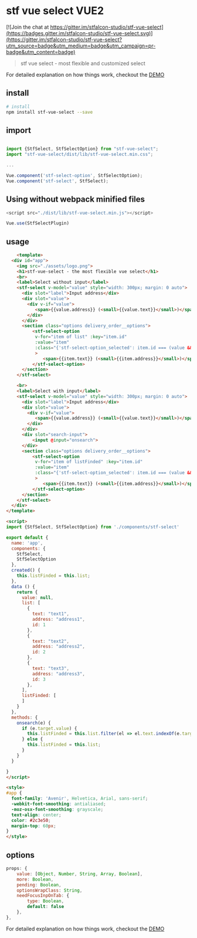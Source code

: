 # stf vue select VUE2

[![Join the chat at https://gitter.im/stfalcon-studio/stf-vue-select](https://badges.gitter.im/stfalcon-studio/stf-vue-select.svg)](https://gitter.im/stfalcon-studio/stf-vue-select?utm_source=badge&utm_medium=badge&utm_campaign=pr-badge&utm_content=badge)

> stf vue select - most flexible and customized select

For detailed explanation on how things work, checkout the [DEMO](https://stfalcon-studio.github.io/stf-vue-select/dist/)

## install

``` bash
# install 
npm install stf-vue-select --save


```
## import 
``` js

import {StfSelect, StfSelectOption} from "stf-vue-select";
import "stf-vue-select/dist/lib/stf-vue-select.min.css";

...

Vue.component('stf-select-option', StfSelectOption);
Vue.component('stf-select', StfSelect);


```

## Using without webpack minified files

``` js
<script src="./dist/lib/stf-vue-select.min.js"></script>

Vue.use(StfSelectPlugin) 

```

## usage

``` html
    <template>
  <div id="app">
    <img src="./assets/logo.png">
    <h1>stf-vue-select - the most flexible vue select</h1>
    <br>
    <label>Select without input</label>
    <stf-select v-model="value" style="width: 300px; margin: 0 auto">
      <div slot="label">Input address</div>
      <div slot="value">
        <div v-if="value">
           <span>{{value.address}} (<small>{{value.text}}</small>)</span>
        </div>
      </div>
      <section class="options delivery_order__options">
          <stf-select-option  
           v-for="item of list" :key="item.id"
           :value="item"
           :class="{'stf-select-option_selected': item.id === (value && value.id)}" 
           >
              <span>{{item.text}} (<small>{{item.address}}</small>)</span>
          </stf-select-option>
      </section>
    </stf-select>

    <br>
    <label>Select with input</label>
    <stf-select v-model="value" style="width: 300px; margin: 0 auto">
      <div slot="label">Input address</div>
      <div slot="value">
        <div v-if="value">
           <span>{{value.address}} (<small>{{value.text}}</small>)</span>
        </div>
      </div>
      <div slot="search-input">
          <input @input="onsearch">
      </div>
      <section class="options delivery_order__options">
          <stf-select-option  
           v-for="item of listFinded" :key="item.id"
           :value="item"
           :class="{'stf-select-option_selected': item.id === (value && value.id)}" 
           >
              <span>{{item.text}} (<small>{{item.address}}</small>)</span>
          </stf-select-option>
      </section>
    </stf-select>
  </div>
</template>

<script>
import {StfSelect, StfSelectOption} from './components/stf-select'

export default {
  name: 'app',
  components: {
    StfSelect, 
    StfSelectOption
  },
  created() {
    this.listFinded = this.list;
  },
  data () {
    return {
      value: null,
      list: [
        {
          text: "text1",
          address: "address1",
          id: 1
        },
        {
          text: "text2",
          address: "address2",
          id: 2
        },
        {
          text: "text3",
          address: "address3",
          id: 3
        },
      ],
      listFinded: [
      ]
    }
  },
  methods: {
    onsearch(e) {
      if (e.target.value) {
        this.listFinded = this.list.filter(el => el.text.indexOf(e.target.value) !== -1 || el.address.indexOf(e.target.value) !== -1);
      } else {
        this.listFinded = this.list;
      }
    }
  }

}
</script>

<style>
#app {
  font-family: 'Avenir', Helvetica, Arial, sans-serif;
  -webkit-font-smoothing: antialiased;
  -moz-osx-font-smoothing: grayscale;
  text-align: center;
  color: #2c3e50;
  margin-top: 60px;
}
</style>


```

## options
```js
props: {
    value: [Object, Number, String, Array, Boolean],
    more: Boolean,
    pending: Boolean,
    optionsWrapClass: String,
    needFocusInpOnTab: {
        type: Boolean,
        default: false
    },
},

```


For detailed explanation on how things work, checkout the [DEMO](https://stfalcon-studio.github.io/stf-vue-select/dist/)
